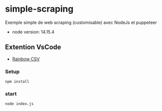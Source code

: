 # simple-scraping

Exemple simple de web scraping (customisable) avec NodeJs et puppeteer
- node version: 14.15.4
## Extention VsCode 
- [Rainbow CSV](https://marketplace.visualstudio.com/items?itemName=mechatroner.rainbow-csv)

### Setup
```
npm install
```

### start
```
node index.js
```
